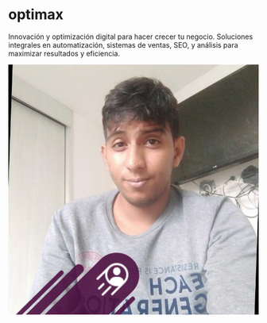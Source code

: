 # optimax
Innovación y optimización digital para hacer crecer tu negocio. Soluciones integrales en automatización, sistemas de ventas, SEO, y análisis para maximizar resultados y eficiencia.

![imagen_Alt](https://github.com/freddy402/freddy402.github.io/blob/8243f6b4320e71e9d3e5d06941c9a8ab1e336c2f/474794278_2234653486936635_4508596807953810298_n.jpg)
